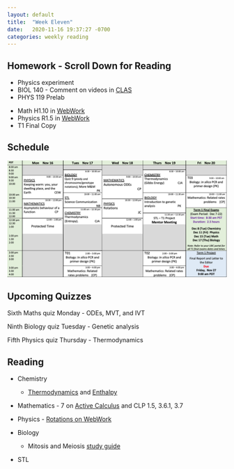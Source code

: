 ```yaml
---
layout: default
title:  "Week Eleven"
date:   2020-11-16 19:37:27 -0700
categories: weekly reading
---
```


## Homework - Scroll Down for Reading
- Physics experiment
- BIOL 140 - Comment on videos in [CLAS](https://clas2.arts.ubc.ca/science)
- PHYS 119 Prelab
<!-- - Chemistry 9 in [Sapling Learning](https://canvas.ubc.ca/courses/62920/modules/items/2122446) -->
- Math H1.10 in [WebWork](https://webwork.elearning.ubc.ca/webwork2/2020W1-2_SCIE_010_001/)
- Physics R1.5 in [WebWork](https://webwork.elearning.ubc.ca/webwork2/2020W1-2_SCIE_010_001/)
- T1 Final Copy

## Schedule

![Week Eleven Schedule](/assets/w11schedule.png)

## Upcoming Quizzes

Sixth Maths quiz Monday - ODEs, MVT, and IVT  
<!-- Second Maths test Monday - Everything so far with an emphasis on antiderivatives, implicit differentiation and ODEs -->   
Ninth Biology quiz Tuesday - Genetic analysis   
<!-- Third Chemistry quiz Thursday - Stereochemistry    -->
Fifth Physics quiz Thursday - Thermodynamics   


## Reading

- Chemistry
	- [Thermodynamics](https://canvas.ubc.ca/courses/62920/pages/class-16-november-5-introduction-to-thermodynamics?module_item_id=251584) and [Enthalpy](https://canvas.ubc.ca/courses/62920/pages/class-18-november-12-the-first-law-in-action-introducing-enthalpy?module_item_id=2565605)

- Mathematics - 7 on [Active Calculus](https://activecalculus.org/) and CLP 1.5, 3.6.1, 3.7

- Physics - [Rotations on WebWork](https://webwork.elearning.ubc.ca/webwork2/2020W1-2_SCIE_010_001/)<!--  - Open Stax 2 [1.6](https://openstax.org/books/university-physics-volume-2/pages/1-6-mechanisms-of-heat-transfer) -->

- Biology
	- Mitosis and Meiosis [study guide](https://canvas.ubc.ca/courses/62806/files/10861641/download?wrap=19)

- STL